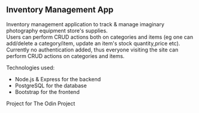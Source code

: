 ## Inventory Management App
Inventory management application to track & manage imaginary photography equipment store's supplies. <br/>
Users can perform CRUD actions both on categories and items (eg one can add/delete a category/item, update an item's stock quantity,price etc). Currently no authentication added, thus everyone visiting the site can perform CRUD actions on categories and items.<br/>



Technologies used: <br/>
- Node.js & Express for the backend <br/>
- PostgreSQL for the database <br/>
- Bootstrap for the frontend <br/>

Project for The Odin Project


